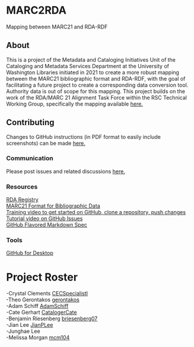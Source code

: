 # MARC2RDA
Mapping between MARC21 and RDA-RDF
## About
This is a project of the Metadata and Cataloging Initiatives Unit of the Cataloging and Metadata Services Department at the University of Washington Libraries initiated in 2021 to create a more robust mapping between the MARC21 bibliographic format and RDA-RDF, with the goal of facilitating a future project to create a corresponding data conversion tool. Authority data is out of scope for this mapping. This project builds on the work of the RDA/MARC 21 Alignment Task Force within the RSC Technical Working Group, specifically the mapping available [here.](http://www.rdaregistry.info/Maps/mapRDA2M21B.html)
## Contributing
Changes to GitHub instructions (in PDF format to easily include screenshots) can be made [here.](https://docs.google.com/document/d/16wvAdmBgvGb1esU_5XGWY9Jhs19XNt7kdPhJjLArUic/edit?usp=sharing)<br>
### Communication
Please post issues and related discussions [here.](https://github.com/uwlib-cams/MARC2RDA/issues)<br>
### Resources
[RDA Registry](http://www.rdaregistry.info/)<br>
[MARC21 Format for Bibliographic Data](https://www.loc.gov/marc/bibliographic/)<br>
[Training video to get started on GitHub, clone a repository, push changes](https://www.youtube.com/watch?v=iv8rSLsi1xo)<br>
[Tutorial video on GitHub Issues](https://www.youtube.com/watch?v=TJlYiMp8FuY)<br>
[GitHub Flavored Markdown Spec](https://github.github.com/gfm/)<br>
### Tools
[GitHub for Desktop](https://desktop.github.com/)<br>
# Project Roster
-Crystal Clements [CECSpecialistI](https://github.com/CECSpecialistI)<br>
-Theo Gerontakos [gerontakos](https://github.com/gerontakos)<br>
-Adam Schiff [AdamSchiff](https://github.com/AdamSchiff)<br>
-Cate Gerhart [CatalogerCate](https://https://github.com/CatalogerCate)<br>
-Benjamin Riesenberg [briesenberg07](https://https://github.com/briesenberg07)<br>
-Jian Lee [JianPLee](https://https://github.com/JianPLee)<br>
-Junghae Lee<br>
-Melissa Morgan [mcm104](https://https://github.com/mcm104)<br>
